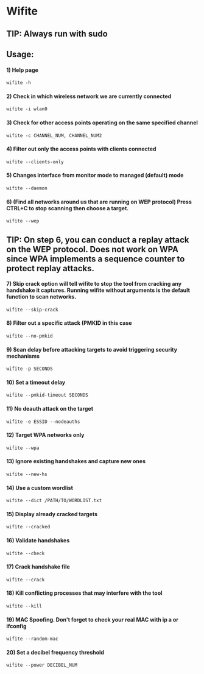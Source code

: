 # Wifite

## TIP: Always run with sudo

## Usage:

#### 1) Help page

    wifite -h 

#### 2) Check in which wireless network we are currently connected

    wifite -i wlan0 
    
#### 3) Check for other access points operating on the same specified channel

    wifite -c CHANNEL_NUM, CHANNEL_NUM2 

#### 4) Filter out only the access points with clients connected

    wifite --clients-only 

#### 5) Changes interface from monitor mode to managed (default) mode 

    wifite --daemon 

#### 6) (Find all networks around us that are running on WEP protocol) Press CTRL+C to stop scanning then choose a target. 

    wifite --wep 

## TIP: On step 6, you can conduct a replay attack on the WEP protocol. Does not work on WPA since WPA implements a sequence counter to protect replay attacks.

#### 7) Skip crack option will tell wifite to stop the tool from cracking any handshake it captures. Running wifite without arguments is the default function to scan networks.

    wifite --skip-crack 

#### 8) Filter out a specific attack (PMKID in this case

    wifite --no-pmkid 

#### 9) Scan delay before attacking targets to avoid triggering security mechanisms

    wifite -p SECONDS 

#### 10) Set a timeout delay

    wifite --pmkid-timeout SECONDS 

#### 11) No deauth attack on the target

    wifite -e ESSID --nodeauths 

#### 12) Target WPA networks only

    wifite --wpa 
    
#### 13) Ignore existing handshakes and capture new ones

    wifite --new-hs 

#### 14) Use a custom wordlist

    wifite --dict /PATH/TO/WORDLIST.txt 

#### 15) Display already cracked targets

    wifite --cracked 

#### 16) Validate handshakes

    wifite --check 

#### 17) Crack handshake file

    wifite --crack 

#### 18) Kill conflicting processes that may interfere with the tool

    wifite --kill 

#### 19) MAC Spoofing. Don't forget to check your real MAC with ip a or ifconfig

    wifite --random-mac 

#### 20) Set a decibel frequency threshold

    wifite --power DECIBEL_NUM 
